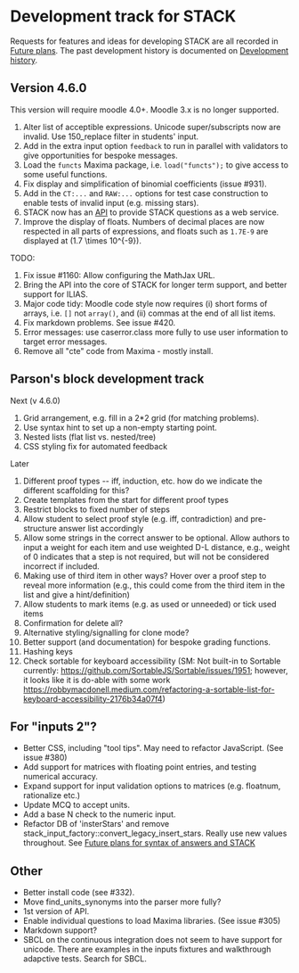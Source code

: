 # Development track for STACK

Requests for features and ideas for developing STACK are all recorded in [Future plans](Future_plans.md). The
past development history is documented on [Development history](Development_history.md).

## Version 4.6.0

This version will require moodle 4.0+. Moodle 3.x is no longer supported.

1. Alter list of acceptible expressions.  Unicode super/subscripts now are invalid.  Use 150_replace filter in students' input.
2. Add in the extra input option `feedback` to run in parallel with validators to give opportunities for bespoke messages.
3. Load the `functs` Maxima package, i.e. `load("functs");` to give access to some useful functions.
4. Fix display and simplification of binomial coefficients (issue #931).
5. Add in the `CT:...` and `RAW:...` options for test case construction to enable tests of invalid input (e.g. missing stars).
6. STACK now has an [API](../Installation/API.md) to provide STACK questions as a web service.
7. Improve the display of floats.  Numbers of decimal places are now respected in all parts of expressions, and floats such as `1.7E-9` are displayed at \(1.7 \times 10^{-9}\).

TODO:

1. Fix issue #1160: Allow configuring the MathJax URL.
2. Bring the API into the core of STACK for longer term support, and better support for ILIAS.
3. Major code tidy: Moodle code style now requires (i) short forms of arrays, i.e. `[]` not `array()`, and (ii) commas at the end of all list items.
4. Fix markdown problems. See issue #420.
5. Error messages: use caserror.class more fully to use user information to target error messages.
6. Remove all "cte" code from Maxima - mostly install.


## Parson's block development track

Next (v 4.6.0)

1. Grid arrangement, e.g. fill in a 2*2 grid (for matching problems).
2. Use syntax hint to set up a non-empty starting point.
3. Nested lists (flat list vs. nested/tree)
4. CSS styling fix for automated feedback

Later

1. Different proof types -- iff, induction, etc. how do we indicate the different scaffolding for this?
2. Create templates from the start for different proof types
3. Restrict blocks to fixed number of steps
4. Allow student to select proof style (e.g. iff, contradiction) and pre-structure answer list accordingly
5. Allow some strings in the correct answer to be optional. Allow authors to input a weight for each item and use weighted D-L distance, e.g., weight of 0 indicates that a step is not required, but will not be considered incorrect if included.
6. Making use of third item in other ways? Hover over a proof step to reveal more information (e.g., this could come from the third item in the list and give a hint/definition)
7. Allow students to mark items (e.g. as used or unneeded) or tick used items
8. Confirmation for delete all?
9. Alternative styling/signalling for clone mode?
10. Better support (and documentation) for bespoke grading functions.
11. Hashing keys
12. Check sortable for keyboard accessibility (SM: Not built-in to Sortable currently: https://github.com/SortableJS/Sortable/issues/1951; however, it looks like it is do-able with some work https://robbymacdonell.medium.com/refactoring-a-sortable-list-for-keyboard-accessibility-2176b34a07f4)


## For "inputs 2"?

* Better CSS, including "tool tips".  May need to refactor JavaScript.  (See issue #380)
* Add support for matrices with floating point entries, and testing numerical accuracy.
* Expand support for input validation options to matrices (e.g. floatnum, rationalize etc.)
* Update MCQ to accept units.
* Add a base N check to the numeric input.
* Refactor DB of 'insterStars' and remove stack_input_factory::convert_legacy_insert_stars.  Really use new values throughout.  See [Future plans for syntax of answers and STACK](Syntax_Future.md)

## Other

* Better install code (see #332).
* Move find_units_synonyms into the parser more fully?
* 1st version of API.
* Enable individual questions to load Maxima libraries.  (See issue #305)
* Markdown support?
* SBCL on the continuous integration does not seem to have support for unicode.  There are examples in the inputs fixtures and walkthrough adapctive tests.  Search for SBCL.
